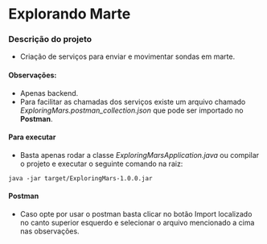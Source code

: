 # Explorando Marte

### Descrição do projeto

* Criação de serviços para enviar e movimentar sondas em marte.

#### Observações: 

* Apenas backend.
* Para facilitar as chamadas dos serviços existe um arquivo chamado *ExploringMars.postman_collection.json* que pode ser importado no **Postman**.

#### Para executar
 - Basta apenas rodar a classe *ExploringMarsApplication.java* ou compilar o projeto e executar o seguinte comando na raiz: 
 ```
 java -jar target/ExploringMars-1.0.0.jar
 ```

 #### Postman
 - Caso opte por usar o postman basta clicar no botão Import localizado no canto superior esquerdo e selecionar o arquivo mencionado a cima nas observações.